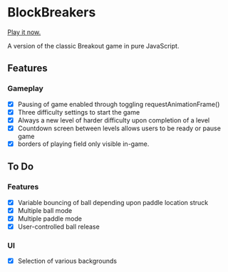 # BlockBreakers

[Play it now.][site]

[site]: http://jurajcech1.github.io/BlockBreakers/

A version of the classic Breakout game in pure JavaScript.

## Features
### Gameplay
- [x] Pausing of game enabled through toggling requestAnimationFrame()
- [x] Three difficulty settings to start the game
- [x] Always a new level of harder difficulty upon completion of a level
- [x] Countdown screen between levels allows users to be ready or pause game
- [x] borders of playing field only visible in-game.

## To Do
### Features
- [x] Variable bouncing of ball depending upon paddle location struck
- [x] Multiple ball mode
- [x] Multiple paddle mode
- [x] User-controlled ball release

### UI
- [x] Selection of various backgrounds

